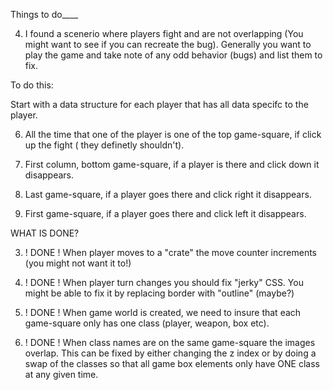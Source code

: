 Things to do____


4. I found a scenerio where players fight and are not overlapping (You might want to see if you can recreate the bug). Generally you want to play the game and take note of any odd behavior (bugs) and list them to fix.




To do this:

Start with a data structure for each player that has all data specifc to the player.



6. All the time that one of the player is one of the top game-square, if click up the fight ( they definetly shouldn't). 

7. First column, bottom game-square, if a player is there and click down it disappears.

8. Last game-square, if a player goes there and click right it disappears.

9. First game-square, if a player goes there and click left it disappears.




WHAT IS DONE?

3. ! DONE ! When player moves to a "crate" the move counter increments (you might not want it to!)

2. ! DONE ! When player turn changes you should fix "jerky" CSS. You might be able to fix it by replacing border with "outline" (maybe?) 

1. ! DONE ! When game world is created, we need to insure that each game-square only has one class (player, weapon, box etc).

5. ! DONE ! When class names are on the same game-square the images overlap. This can be fixed by either changing the z index or by doing a swap of the classes so that all game box elements only have ONE class at any given time.


